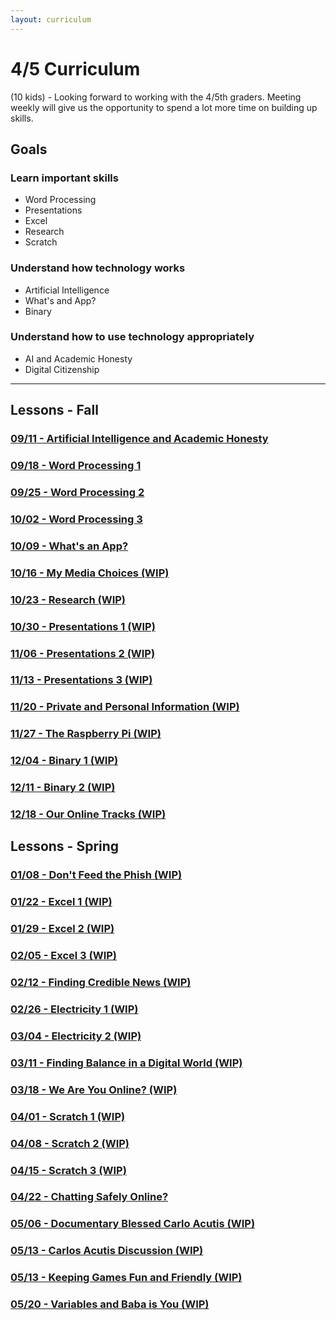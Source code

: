 ```yaml
---
layout: curriculum
---
```


# 4/5 Curriculum

(10 kids) - Looking forward to working with the 4/5th graders.  Meeting weekly will give us the opportunity to spend a lot more time on building up skills.

## Goals

### Learn important skills

* Word Processing
* Presentations
* Excel
* Research
* Scratch


### Understand how technology works

* Artificial Intelligence
* What's and App?
* Binary


### Understand how to use technology appropriately

* AI and Academic Honesty
* Digital Citizenship

---

## Lessons - Fall

### [09/11 - Artificial Intelligence and Academic Honesty](ai_and_academic_honesty.md)

### [09/18 - Word Processing 1](word_processing_1.md)

### [09/25 - Word Processing 2](word_processing_2.md)

### [10/02 - Word Processing 3](word_processing_3.md)

### [10/09 - What's an App?](whats_an_app.md)

### [10/16 - My Media Choices (WIP)]()

### [10/23 - Research (WIP)]()

### [10/30 - Presentations 1 (WIP)]()

### [11/06 - Presentations 2 (WIP)]()

### [11/13 - Presentations 3 (WIP)]()

### [11/20 - Private and Personal Information (WIP)]()

### [11/27 - The Raspberry Pi (WIP)]()

### [12/04 - Binary 1 (WIP)]()

### [12/11 - Binary 2 (WIP)]()

### [12/18 - Our Online Tracks (WIP)]()

## Lessons - Spring

### [01/08 - Don't Feed the Phish (WIP)]()

### [01/22 - Excel 1 (WIP)]()

### [01/29 - Excel 2 (WIP)]()

### [02/05 - Excel 3 (WIP)]()

### [02/12 - Finding Credible News (WIP)]()

### [02/26 - Electricity 1 (WIP)]()

### [03/04 - Electricity 2 (WIP)]()

### [03/11 - Finding Balance in a Digital World (WIP)]()

### [03/18 - We Are You Online? (WIP)]()

### [04/01 - Scratch 1 (WIP)]()

### [04/08 - Scratch 2 (WIP)]()

### [04/15 - Scratch 3 (WIP)]()

### [04/22 - Chatting Safely Online?]()

### [05/06 - Documentary Blessed Carlo Acutis (WIP)]()

### [05/13 - Carlos Acutis Discussion (WIP)]()

### [05/13 - Keeping Games Fun and Friendly (WIP)]()

### [05/20 - Variables and Baba is You (WIP)]()
